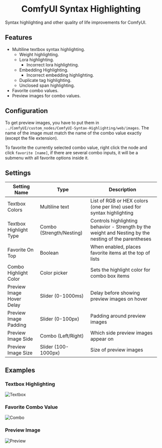 <h1 align="center">
    ComfyUI Syntax Highlighting
</h1>

Syntax highlighting and other quality of life improvements for ComfyUI.

## Features

-   Multiline textbox syntax highlighting.
    -   Weight highlighting.
    -   Lora highlighting.
        -   Incorrect lora highlighting.
    -   Embedding Highlighting.
        -   Incorrect embedding highlighting.
    -   Duplicate tag highlighting.
    -   Unclosed span highlighting.
-   Favorite combo values.
-   Preview images for combo values.

## Configuration

To get preview images, you have to put them in `../ComfyUI/custom_nodes/ComfyUI-Syntax-Highlighting/web/images`. The name of the image must match the name of the combo value exactly (except the file extension).

To favorite the currently selected combo value, right click the node and click `favorite [name]`, if there are several combo inputs, it will be a submenu with all favorite options inside it.

## Settings

| Setting Name              | Type                     | Description                                                                                           |
| ------------------------- | ------------------------ | ----------------------------------------------------------------------------------------------------- |
| Textbox Colors            | Multiline text           | List of RGB or HEX colors (one per line) used for syntax highlighting                                 |
| Textbox Highlight Type    | Combo (Strength/Nesting) | Controls highlighting behavior - Strength by the weight and Nesting by the nesting of the parentheses |
| Favorite On Top           | Boolean                  | When enabled, places favorite items at the top of lists                                               |
| Combo Highlight Color     | Color picker             | Sets the highlight color for combo box items                                                          |
| Preview Image Hover Delay | Slider (0-1000ms)        | Delay before showing preview images on hover                                                          |
| Preview Image Padding     | Slider (0-100px)         | Padding around preview images                                                                         |
| Preview Image Side        | Combo (Left/Right)       | Which side preview images appear on                                                                   |
| Preview Image Size        | Slider (100-1000px)      | Size of preview images                                                                                |

## Examples

### Textbox Highlighting

![Textbox](https://i.imgur.com/UzYnqew.png)

### Favorite Combo Value

![Combo](https://i.imgur.com/nohMc2U.png)

### Preview Image

![Preview](https://i.imgur.com/DCrpAT8.png)
